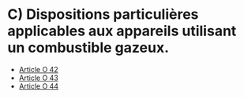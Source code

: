 # C) Dispositions particulières applicables aux appareils utilisant un combustible gazeux.

- [Article O 42](article-o-42.md)
- [Article O 43](article-o-43.md)
- [Article O 44](article-o-44.md)
